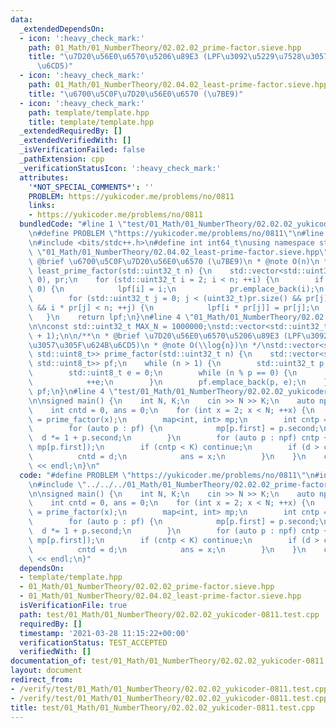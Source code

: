 ```yaml
---
data:
  _extendedDependsOn:
  - icon: ':heavy_check_mark:'
    path: 01_Math/01_NumberTheory/02.02.02_prime-factor.sieve.hpp
    title: "\u7D20\u56E0\u6570\u5206\u89E3 (LPF\u3092\u5229\u7528\u3057\u305F\u624B\
      \u6CD5)"
  - icon: ':heavy_check_mark:'
    path: 01_Math/01_NumberTheory/02.04.02_least-prime-factor.sieve.hpp
    title: "\u6700\u5C0F\u7D20\u56E0\u6570 (\u7BE9)"
  - icon: ':heavy_check_mark:'
    path: template/template.hpp
    title: template/template.hpp
  _extendedRequiredBy: []
  _extendedVerifiedWith: []
  _isVerificationFailed: false
  _pathExtension: cpp
  _verificationStatusIcon: ':heavy_check_mark:'
  attributes:
    '*NOT_SPECIAL_COMMENTS*': ''
    PROBLEM: https://yukicoder.me/problems/no/0811
    links:
    - https://yukicoder.me/problems/no/0811
  bundledCode: "#line 1 \"test/01_Math/01_NumberTheory/02.02.02_yukicoder-0811.test.cpp\"\
    \n#define PROBLEM \"https://yukicoder.me/problems/no/0811\"\n#line 1 \"template/template.hpp\"\
    \n#include <bits/stdc++.h>\n#define int int64_t\nusing namespace std;\n#line 4\
    \ \"01_Math/01_NumberTheory/02.04.02_least-prime-factor.sieve.hpp\"\n\n/**\n *\
    \ @brief \u6700\u5C0F\u7D20\u56E0\u6570 (\u7BE9)\n * @note O(n)\n */\nstd::vector<std::uint32_t>\
    \ least_prime_factor(std::uint32_t n) {\n    std::vector<std::uint32_t> lpf(n,\
    \ 0), pr;\n    for (std::uint32_t i = 2; i < n; ++i) {\n        if (lpf[i] ==\
    \ 0) {\n            lpf[i] = i;\n            pr.emplace_back(i);\n        }\n\
    \        for (std::uint32_t j = 0; j < (uint32_t)pr.size() && pr[j] <= lpf[i]\
    \ && i * pr[j] < n; ++j) {\n            lpf[i * pr[j]] = pr[j];\n        }\n \
    \   }\n    return lpf;\n}\n#line 4 \"01_Math/01_NumberTheory/02.02.02_prime-factor.sieve.hpp\"\
    \n\nconst std::uint32_t MAX_N = 1000000;\nstd::vector<std::uint32_t> lpf = least_prime_factor(MAX_N\
    \ + 1);\n\n/**\n * @brief \u7D20\u56E0\u6570\u5206\u89E3 (LPF\u3092\u5229\u7528\
    \u3057\u305F\u624B\u6CD5)\n * @note O(\\log{n})\n */\nstd::vector<std::pair<std::uint32_t,\
    \ std::uint8_t>> prime_factor(std::uint32_t n) {\n    std::vector<std::pair<std::uint32_t,\
    \ std::uint8_t>> pf;\n    while (n > 1) {\n        std::uint32_t p = lpf[n];\n\
    \        std::uint8_t e = 0;\n        while (n % p == 0) {\n            n /= p;\n\
    \            ++e;\n        }\n        pf.emplace_back(p, e);\n    }\n    return\
    \ pf;\n}\n#line 4 \"test/01_Math/01_NumberTheory/02.02.02_yukicoder-0811.test.cpp\"\
    \n\nsigned main() {\n    int N, K;\n    cin >> N >> K;\n    auto npf = prime_factor(N);\n\
    \    int cntd = 0, ans = 0;\n    for (int x = 2; x < N; ++x) {\n        auto pf\
    \ = prime_factor(x);\n        map<int, int> mp;\n        int cntp = 0, d = 1;\n\
    \        for (auto p : pf) {\n            mp[p.first] = p.second;\n          \
    \  d *= 1 + p.second;\n        }\n        for (auto p : npf) cntp += min((int)p.second,\
    \ mp[p.first]);\n        if (cntp < K) continue;\n        if (d > cntd) {\n  \
    \          cntd = d;\n            ans = x;\n        }\n    }\n    cout << ans\
    \ << endl;\n}\n"
  code: "#define PROBLEM \"https://yukicoder.me/problems/no/0811\"\n#include \"../../../template/template.hpp\"\
    \n#include \"../../../01_Math/01_NumberTheory/02.02.02_prime-factor.sieve.hpp\"\
    \n\nsigned main() {\n    int N, K;\n    cin >> N >> K;\n    auto npf = prime_factor(N);\n\
    \    int cntd = 0, ans = 0;\n    for (int x = 2; x < N; ++x) {\n        auto pf\
    \ = prime_factor(x);\n        map<int, int> mp;\n        int cntp = 0, d = 1;\n\
    \        for (auto p : pf) {\n            mp[p.first] = p.second;\n          \
    \  d *= 1 + p.second;\n        }\n        for (auto p : npf) cntp += min((int)p.second,\
    \ mp[p.first]);\n        if (cntp < K) continue;\n        if (d > cntd) {\n  \
    \          cntd = d;\n            ans = x;\n        }\n    }\n    cout << ans\
    \ << endl;\n}"
  dependsOn:
  - template/template.hpp
  - 01_Math/01_NumberTheory/02.02.02_prime-factor.sieve.hpp
  - 01_Math/01_NumberTheory/02.04.02_least-prime-factor.sieve.hpp
  isVerificationFile: true
  path: test/01_Math/01_NumberTheory/02.02.02_yukicoder-0811.test.cpp
  requiredBy: []
  timestamp: '2021-03-28 11:15:22+00:00'
  verificationStatus: TEST_ACCEPTED
  verifiedWith: []
documentation_of: test/01_Math/01_NumberTheory/02.02.02_yukicoder-0811.test.cpp
layout: document
redirect_from:
- /verify/test/01_Math/01_NumberTheory/02.02.02_yukicoder-0811.test.cpp
- /verify/test/01_Math/01_NumberTheory/02.02.02_yukicoder-0811.test.cpp.html
title: test/01_Math/01_NumberTheory/02.02.02_yukicoder-0811.test.cpp
---
```

